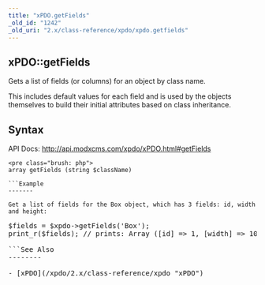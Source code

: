 ```yaml
---
title: "xPDO.getFields"
_old_id: "1242"
_old_uri: "2.x/class-reference/xpdo/xpdo.getfields"
---
```


xPDO::getFields
---------------

Gets a list of fields (or columns) for an object by class name.

This includes default values for each field and is used by the objects themselves to build their initial attributes based on class inheritance.

Syntax
------

API Docs: <http://api.modxcms.com/xpdo/xPDO.html#getFields>

```
<pre class="brush: php">
array getFields (string $className)

```Example
-------

Get a list of fields for the Box object, which has 3 fields: id, width and height:

```
<pre class="brush: php">
$fields = $xpdo->getFields('Box');
print_r($fields); // prints: Array ([id] => 1, [width] => 10, [height] => 23)

```See Also
--------

- [xPDO](/xpdo/2.x/class-reference/xpdo "xPDO")